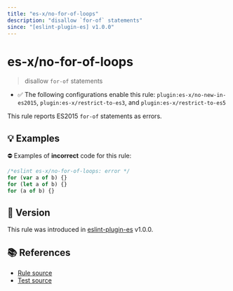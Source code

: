 ```yaml
---
title: "es-x/no-for-of-loops"
description: "disallow `for-of` statements"
since: "[eslint-plugin-es] v1.0.0"
---
```


# es-x/no-for-of-loops
> disallow `for-of` statements

- ✅ The following configurations enable this rule: `plugin:es-x/no-new-in-es2015`, `plugin:es-x/restrict-to-es3`, and `plugin:es-x/restrict-to-es5`

This rule reports ES2015 `for-of` statements as errors.

## 💡 Examples

⛔ Examples of **incorrect** code for this rule:

<eslint-playground type="bad">

```js
/*eslint es-x/no-for-of-loops: error */
for (var a of b) {}
for (let a of b) {}
for (a of b) {}
```

</eslint-playground>

## 🚀 Version

This rule was introduced in [eslint-plugin-es] v1.0.0.

[eslint-plugin-es]: https://github.com/mysticatea/eslint-plugin-es

## 📚 References

- [Rule source](https://github.com/ota-meshi/eslint-plugin-es-x/blob/master/lib/rules/no-for-of-loops.js)
- [Test source](https://github.com/ota-meshi/eslint-plugin-es-x/blob/master/tests/lib/rules/no-for-of-loops.js)
